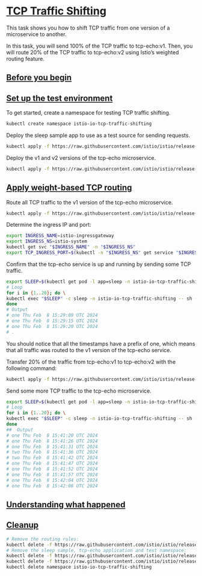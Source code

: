 # [TCP Traffic Shifting](https://istio.io/latest/docs/tasks/traffic-management/tcp-traffic-shifting)

This task shows you how to shift TCP traffic from one version of a microservice to another.

In this task, you will send 100% of the TCP traffic to tcp-echo:v1. Then, you will route 20% of the TCP traffic to tcp-echo:v2 using Istio’s weighted routing feature.

## [Before you begin](https://istio.io/latest/docs/tasks/traffic-management/tcp-traffic-shifting/#before-you-begin)

## [Set up the test environment](https://istio.io/latest/docs/tasks/traffic-management/tcp-traffic-shifting/#set-up-the-test-environment)

To get started, create a namespace for testing TCP traffic shifting.

```bash
kubectl create namespace istio-io-tcp-traffic-shifting
```

Deploy the sleep sample app to use as a test source for sending requests.

```bash
kubectl apply -f https://raw.githubusercontent.com/istio/istio/release-1.20/samples/sleep/sleep.yaml -n istio-io-tcp-traffic-shifting
```

Deploy the v1 and v2 versions of the tcp-echo microservice.

```bash
kubectl apply -f https://raw.githubusercontent.com/istio/istio/release-1.20/samples/tcp-echo/tcp-echo-services.yaml -n istio-io-tcp-traffic-shifting
```

## [Apply weight-based TCP routing](https://istio.io/latest/docs/tasks/traffic-management/tcp-traffic-shifting/#apply-weight-based-tcp-routing)

Route all TCP traffic to the v1 version of the tcp-echo microservice.

```bash
kubectl apply -f https://raw.githubusercontent.com/istio/istio/release-1.20/samples/tcp-echo/tcp-echo-all-v1.yaml -n istio-io-tcp-traffic-shifting
```

Determine the ingress IP and port:

```bash
export INGRESS_NAME=istio-ingressgateway
export INGRESS_NS=istio-system
kubectl get svc "$INGRESS_NAME" -n "$INGRESS_NS"
export TCP_INGRESS_PORT=$(kubectl -n "$INGRESS_NS" get service "$INGRESS_NAME" -o jsonpath='{.spec.ports[?(@.name=="tcp")].port}')
```

Confirm that the tcp-echo service is up and running by sending some TCP traffic.

```bash
export SLEEP=$(kubectl get pod -l app=sleep -n istio-io-tcp-traffic-shifting -o jsonpath={.items..metadata.name})
# Loop
for i in {1..20}; do \
kubectl exec "$SLEEP" -c sleep -n istio-io-tcp-traffic-shifting -- sh -c "(date; sleep 1) | nc $INGRESS_HOST $TCP_INGRESS_PORT"; \
done
# Output
# one Thu Feb  8 15:29:09 UTC 2024
# one Thu Feb  8 15:29:15 UTC 2024
# one Thu Feb  8 15:29:20 UTC 2024
# .
```

You should notice that all the timestamps have a prefix of one, which means that all traffic was routed to the v1 version of the tcp-echo service.

Transfer 20% of the traffic from tcp-echo:v1 to tcp-echo:v2 with the following command:

```bash
kubectl apply -f https://raw.githubusercontent.com/istio/istio/release-1.20/samples/tcp-echo/tcp-echo-20-v2.yaml -n istio-io-tcp-traffic-shifting
```

Send some more TCP traffic to the tcp-echo microservice.

```bash
export SLEEP=$(kubectl get pod -l app=sleep -n istio-io-tcp-traffic-shifting -o jsonpath={.items..metadata.name})
# Loop
for i in {1..20}; do \
kubectl exec "$SLEEP" -c sleep -n istio-io-tcp-traffic-shifting -- sh -c "(date; sleep 1) | nc $INGRESS_HOST $TCP_INGRESS_PORT"; \
done
##  Output
# one Thu Feb  8 15:41:20 UTC 2024
# one Thu Feb  8 15:41:26 UTC 2024
# one Thu Feb  8 15:41:31 UTC 2024
# two Thu Feb  8 15:41:36 UTC 2024
# two Thu Feb  8 15:41:42 UTC 2024
# one Thu Feb  8 15:41:47 UTC 2024
# one Thu Feb  8 15:41:52 UTC 2024
# one Thu Feb  8 15:41:57 UTC 2024
# one Thu Feb  8 15:42:04 UTC 2024
# one Thu Feb  8 15:42:08 UTC 2024
```

## [Understanding what happened](https://istio.io/latest/docs/tasks/traffic-management/tcp-traffic-shifting/#understanding-what-happened)

## [Cleanup](https://istio.io/latest/docs/tasks/traffic-management/tcp-traffic-shifting/#cleanup)

```bash
# Remove the routing rules:
kubectl delete -f https://raw.githubusercontent.com/istio/istio/release-1.20/samples/tcp-echo/tcp-echo-all-v1.yaml -n istio-io-tcp-traffic-shifting
# Remove the sleep sample, tcp-echo application and test namespace:
kubectl delete -f https://raw.githubusercontent.com/istio/istio/release-1.20/samples/sleep/sleep.yaml -n istio-io-tcp-traffic-shifting
kubectl delete -f https://raw.githubusercontent.com/istio/istio/release-1.20/samples/tcp-echo/tcp-echo-services.yaml -n istio-io-tcp-traffic-shifting
kubectl delete namespace istio-io-tcp-traffic-shifting
```
